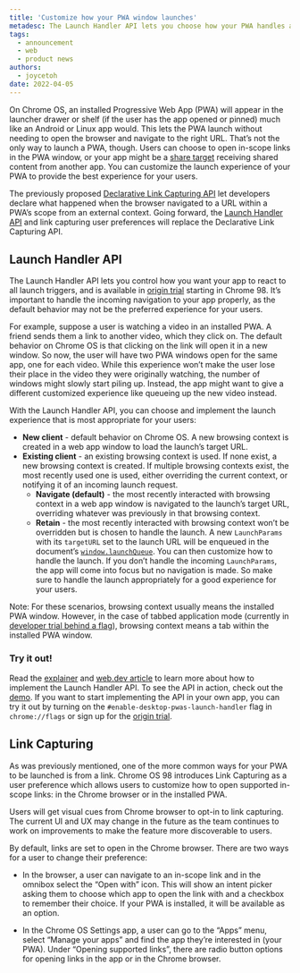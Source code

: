 ```yaml
---
title: 'Customize how your PWA window launches'
metadesc: The Launch Handler API lets you choose how your PWA handles all launch triggers, including from in-scope links.
tags:
  - announcement
  - web
  - product news
authors:
  - joycetoh
date: 2022-04-05
---
```


On Chrome OS, an installed Progressive Web App (PWA) will appear in the launcher drawer or shelf (if the user has the app opened or pinned) much like an Android or Linux app would. This lets the PWA launch without needing to open the browser and navigate to the right URL. That’s not the only way to launch a PWA, though. Users can choose to open in-scope links in the PWA window, or your app might be a [share target](https://web.dev/web-share-target/) receiving shared content from another app. You can customize the launch experience of your PWA to provide the best experience for your users.

The previously proposed [Declarative Link Capturing API](https://web.dev/declarative-link-capturing) let developers declare what happened when the browser navigated to a URL within a PWA’s scope from an external context. Going forward, the [Launch Handler API](https://github.com/WICG/sw-launch/blob/main/launch_handler.md) and link capturing user preferences will replace the Declarative Link Capturing API.

## Launch Handler API

The Launch Handler API lets you control how you want your app to react to all launch triggers, and is available in [origin trial](https://developer.chrome.com/origintrials/#/view_trial/2978005253598740481) starting in Chrome 98. It’s important to handle the incoming navigation to your app properly, as the default behavior may not be the preferred experience for your users.

For example, suppose a user is watching a video in an installed PWA. A friend sends them a link to another video, which they click on. The default behavior on Chrome OS is that clicking on the link will open it in a new window. So now, the user will have two PWA windows open for the same app, one for each video. While this experience won’t make the user lose their place in the video they were originally watching, the number of windows might slowly start piling up. Instead, the app might want to give a different customized experience like queueing up the new video instead.

With the Launch Handler API, you can choose and implement the launch experience that is most appropriate for your users:

- **New client** - default behavior on Chrome OS. A new browsing context is created in a web app window to load the launch’s target URL.
- **Existing client** - an existing browsing context is used. If none exist, a new browsing context is created. If multiple browsing contexts exist, the most recently used one is used, either overriding the current context, or notifying it of an incoming launch request.
  - **Navigate (default)** - the most recently interacted with browsing context in a web app window is navigated to the launch’s target URL, overriding whatever was previously in that browsing context.
  - **Retain** - the most recently interacted with browsing context won’t be overridden but is chosen to handle the launch. A new `LaunchParams` with its `targetURL` set to the launch URL will be enqueued in the document’s [`window.launchQueue`](https://web.dev/launch-handler/#the-window.launchqueue-interface). You can then customize how to handle the launch. If you don’t handle the incoming `LaunchParams`, the app will come into focus but no navigation is made. So make sure to handle the launch appropriately for a good experience for your users.

Note: For these scenarios, browsing context usually means the installed PWA window. However, in the case of tabbed application mode (currently in [developer trial behind a flag](https://web.dev/tabbed-application-mode/)), browsing context means a tab within the installed PWA window.

### Try it out!

Read the [explainer](https://github.com/WICG/sw-launch/blob/main/launch_handler.md) and [web.dev article](https://web.dev/launch-handler/) to learn more about how to implement the Launch Handler API. To see the API in action, check out the [demo](https://launch-handler.glitch.me/). If you want to start implementing the API in your own app, you can try it out by turning on the `#enable-desktop-pwas-launch-handler` flag in `chrome://flags` or sign up for the [origin trial](https://developer.chrome.com/origintrials/#/view_trial/2978005253598740481).

## Link Capturing

As was previously mentioned, one of the more common ways for your PWA to be launched is from a link. Chrome OS 98 introduces Link Capturing as a user preference which allows users to customize how to open supported in-scope links: in the Chrome browser or in the installed PWA.

Users will get visual cues from Chrome browser to opt-in to link capturing. The current UI and UX may change in the future as the team continues to work on improvements to make the feature more discoverable to users.

By default, links are set to open in the Chrome browser. There are two ways for a user to change their preference:

- In the browser, a user can navigate to an in-scope link and in the omnibox select the “Open with” icon. This will show an intent picker asking them to choose which app to open the link with and a checkbox to remember their choice. If your PWA is installed, it will be available as an option.

- In the Chrome OS Settings app, a user can go to the “Apps” menu, select “Manage your apps” and find the app they’re interested in (your PWA). Under “Opening supported links”, there are radio button options for opening links in the app or in the Chrome browser.
